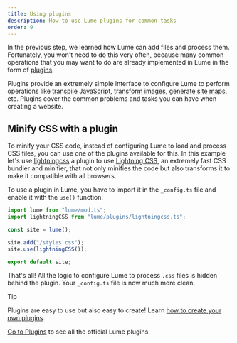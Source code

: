 ```yaml
---
title: Using plugins
description: How to use Lume plugins for common tasks
order: 9
---
```


In the previous step, we learned how Lume can add files and process them.
Fortunately, you won't need to do this very often, because many common
operations that you may want to do are already implemented in Lume in the form
of [plugins](/plugins/).

Plugins provide an extremely simple interface to configure Lume to perform
operations like [transpile JavaScript](../../plugins/esbuild.md),
[transform images](../../plugins/transform_images.md),
[generate site maps](../../plugins/sitemap.md), etc. Plugins cover the common
problems and tasks you can have when creating a website.

## Minify CSS with a plugin

To minify your CSS code, instead of configuring Lume to load and process CSS
files, you can use one of the plugins available for this. In this example let's
use [lightningcss](../../plugins/lightningcss.md) a plugin to use
[Lightning CSS](https://lightningcss.dev/), an extremely fast CSS bundler and
minifier, that not only minifies the code but also transforms it to make it
compatible with all browsers.

To use a plugin in Lume, you have to import it in the `_config.ts` file and
enable it with the `use()` function:

```js
import lume from "lume/mod.ts";
import lightningCSS from "lume/plugins/lightningcss.ts";

const site = lume();

site.add("/styles.css");
site.use(lightningCSS());

export default site;
```

That's all! All the logic to configure Lume to process `.css` files is hidden
behind the plugin. Your `_config.ts` file is now much more clean.

> [!tip]
>
> Plugins are easy to use but also easy to create! Learn
> [how to create your own plugins](../advanced/plugins.md).

[Go to Plugins](/plugins/) to see all the official Lume plugins.
